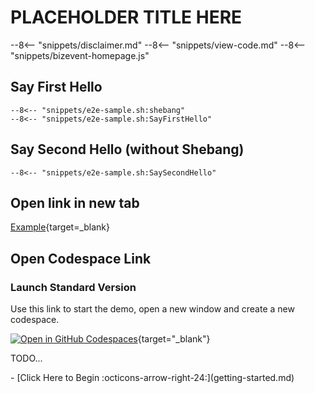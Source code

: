 # PLACEHOLDER TITLE HERE

--8<-- "snippets/disclaimer.md"
--8<-- "snippets/view-code.md"
--8<-- "snippets/bizevent-homepage.js"

## Say First Hello

```shell
--8<-- "snippets/e2e-sample.sh:shebang"
--8<-- "snippets/e2e-sample.sh:SayFirstHello"
```

## Say Second Hello (without Shebang)

```shell
--8<-- "snippets/e2e-sample.sh:SaySecondHello"
```

## Open link in new tab

[Example](htttps://example.com){target=_blank}


## Open Codespace Link

### Launch Standard Version
Use this link to start the demo, open a new window and create a new codespace.

[![Open in GitHub Codespaces](https://github.com/codespaces/badge.svg)](https://codespaces.new/dynatrace/demo-PLACEHOLDER){target="_blank"}

TODO...

<div class="grid cards" markdown>
- [Click Here to Begin :octicons-arrow-right-24:](getting-started.md)
</div>
